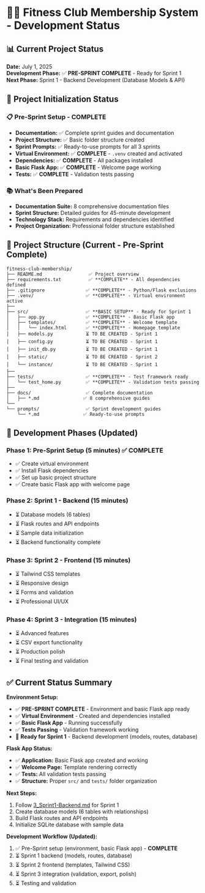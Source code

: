 # 🏋️‍♀️ Fitness Club Membership System - Development Status

## 📊 Current Project Status

**Date:** July 1, 2025  
**Development Phase:** ✅ **PRE-SPRINT COMPLETE** - Ready for Sprint 1  
**Next Phase:** Sprint 1 - Backend Development (Database Models & API)

## 🚀 Project Initialization Status

### 📋 Pre-Sprint Setup - COMPLETE

- **Documentation:** ✅ Complete sprint guides and documentation
- **Project Structure:** ✅ Basic folder structure created
- **Sprint Prompts:** ✅ Ready-to-use prompts for all 3 sprints
- **Virtual Environment:** ✅ **COMPLETE** - `.venv` created and activated
- **Dependencies:** ✅ **COMPLETE** - All packages installed
- **Basic Flask App:** ✅ **COMPLETE** - Welcome page working
- **Tests:** ✅ **COMPLETE** - Validation tests passing

### 📚 What's Been Prepared

- **Documentation Suite:** 8 comprehensive documentation files
- **Sprint Structure:** Detailed guides for 45-minute development
- **Technology Stack:** Requirements and dependencies identified
- **Project Organization:** Professional folder structure established

## 📁 Project Structure (Current - Pre-Sprint Complete)

```text
fitness-club-membership/
├── README.md                 ✅ Project overview
├── requirements.txt          ✅ **COMPLETE** - All dependencies defined
├── .gitignore               ✅ **COMPLETE** - Python/Flask exclusions
├── .venv/                   ✅ **COMPLETE** - Virtual environment active
├──
├── src/                     ✅ **BASIC SETUP** - Ready for Sprint 1
│   ├── app.py               ✅ **COMPLETE** - Basic Flask app
│   ├── templates/           ✅ **COMPLETE** - Welcome template
│   │   └── index.html       ✅ **COMPLETE** - Homepage template
│   ├── models.py            ⏳ TO BE CREATED - Sprint 1
│   ├── config.py            ⏳ TO BE CREATED - Sprint 1
│   ├── init_db.py           ⏳ TO BE CREATED - Sprint 1
│   ├── static/              ⏳ TO BE CREATED - Sprint 2
│   └── instance/            ⏳ TO BE CREATED - Sprint 1
├──
├── tests/                   ✅ **COMPLETE** - Test framework ready
│   └── test_home.py         ✅ **COMPLETE** - Validation tests passing
├──
├── docs/                    ✅ Complete documentation
│   ├── *.md                ✅ 8 comprehensive guides
└──
└── prompts/                 ✅ Sprint development guides
    └── *.md                ✅ Ready-to-use prompts
```

## 🚀 Development Phases (Updated)

### Phase 1: Pre-Sprint Setup (5 minutes) ✅ **COMPLETE**

- ✅ Create virtual environment
- ✅ Install Flask dependencies
- ✅ Set up basic project structure
- ✅ Create basic Flask app with welcome page

### Phase 2: Sprint 1 - Backend (15 minutes)

- ⏳ Database models (6 tables)
- ⏳ Flask routes and API endpoints
- ⏳ Sample data initialization
- ⏳ Backend functionality complete

### Phase 3: Sprint 2 - Frontend (15 minutes)

- ⏳ Tailwind CSS templates
- ⏳ Responsive design
- ⏳ Forms and validation
- ⏳ Professional UI/UX

### Phase 4: Sprint 3 - Integration (15 minutes)

- ⏳ Advanced features
- ⏳ CSV export functionality
- ⏳ Production polish
- ⏳ Final testing and validation

## ✅ Current Status Summary

**Environment Setup:**
- ✅ **PRE-SPRINT COMPLETE** - Environment and basic Flask app ready
- ✅ **Virtual Environment** - Created and dependencies installed
- ✅ **Basic Flask App** - Running successfully
- ✅ **Tests Passing** - Validation framework working
- 🚀 **Ready for Sprint 1** - Backend development (models, routes, database)

**Flask App Status:**
- ✅ **Application:** Basic Flask app created and working
- ✅ **Welcome Page:** Template rendering correctly
- ✅ **Tests:** All validation tests passing
- ✅ **Structure:** Proper `src/` and `tests/` folder organization

**Next Steps:**

1. Follow [3_Sprint1-Backend.md](../prompts/3_Sprint1-Backend.md) for Sprint 1
2. Create database models (6 tables with relationships)
3. Build Flask routes and API endpoints
4. Initialize SQLite database with sample data

**Development Workflow (Updated):**

1. ✅ Pre-Sprint setup (environment, basic Flask app) - **COMPLETE**
2. ⏳ Sprint 1 backend (models, routes, database)
3. ⏳ Sprint 2 frontend (templates, Tailwind CSS)
4. ⏳ Sprint 3 integration (validation, export, polish)
5. ⏳ Testing and validation
